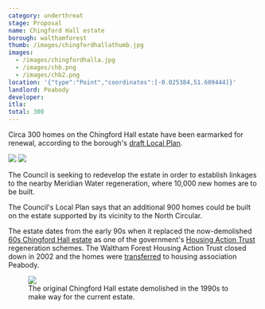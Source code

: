 ```yaml
---
category: underthreat
stage: Proposal
name: Chingford Hall estate 
borough: walthamforest
thumb: /images/chingfordhallathumb.jpg
images:
  - /images/chingfordhalla.jpg
  - /images/chb.png
  - /images/chb2.png
location: '{"type":"Point","coordinates":[-0.025384,51.609444]}'
landlord: Peabody
developer:
itla:
total: 300
---
```

Circa 300 homes on the Chingford Hall estate have been earmarked for renewal, according to the borough's [draft Local Plan](https://walthamforest.gov.uk/sites/default/files/Final%20Draft%20Local%20Plan_July2019_Web%20optimised_Part1.pdf).

<img src="/images/chrenewal.png" class="img-fluid rounded img-thumbnail">

<img src="/images/chrenewal2.png" class="img-fluid rounded img-thumbnail">

The Council is seeking to redevelop the estate in order to establish linkages to the nearby Meridian Water regeneration, where 10,000 new homes are to be built.

The Council's Local Plan says that an additional 900 homes could be built on the estate supported by its vicinity to the North Circular.

The estate dates from the early 90s when it replaced the now-demolished [60s Chingford Hall estate](http://www.towerblock.eca.ed.ac.uk/development/chingford-hall-stage-ii) as one of the government's [Housing Action Trust](https://www.independent.co.uk/news/uk/home-news/this-is-a-council-estate-the-government-spent-pounds-150000-on-each-house-why-1322746.html) regeneration schemes. The Waltham Forest Housing Action Trust closed down in 2002 and the homes were [transferred](https://www.peabody.org.uk/neighbourhoods/waltham-forest/chingford/about) to housing association Peabody. 

<figure class="figure">
<img src="/images/chold.jpg" class="img-fluid rounded img-thumbnail">
<figcaption class="figure-caption">The original Chingford Hall estate demolished in the 1990s to make way for the current estate.</figcaption>
</figure>
